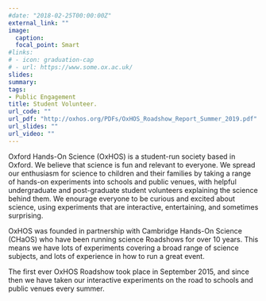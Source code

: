 ```yaml
---
#date: "2018-02-25T00:00:00Z"
external_link: ""
image:
  caption: 
  focal_point: Smart
#links:
# - icon: graduation-cap
# - url: https://www.some.ox.ac.uk/
slides: 
summary: 
tags:
- Public Engagement
title: Student Volunteer.
url_code: ""
url_pdf: "http://oxhos.org/PDFs/OxHOS_Roadshow_Report_Summer_2019.pdf"
url_slides: ""
url_video: ""
---
```

Oxford Hands-On Science (OxHOS) is a student-run society based in Oxford. We believe that science is fun and relevant to everyone. We spread our enthusiasm for science to children and their families by taking a range of hands-on experiments into schools and public venues, with helpful undergraduate and post-graduate student volunteers explaining the science behind them. We enourage everyone to be curious and excited about science, using experiments that are interactive, entertaining, and sometimes surprising.

OxHOS was founded in partnership with Cambridge Hands-On Science (CHaOS) who have been running science Roadshows for over 10 years. This means we have lots of experiments covering a broad range of science subjects, and lots of experience in how to run a great event.

The first ever OxHOS Roadshow took place in September 2015, and since then we have taken our interactive experiments on the road to schools and public venues every summer. 